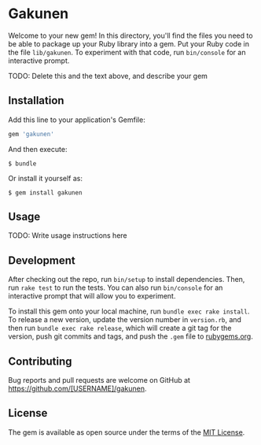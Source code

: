 # Gakunen

Welcome to your new gem! In this directory, you'll find the files you need to be able to package up your Ruby library into a gem. Put your Ruby code in the file `lib/gakunen`. To experiment with that code, run `bin/console` for an interactive prompt.

TODO: Delete this and the text above, and describe your gem

## Installation

Add this line to your application's Gemfile:

```ruby
gem 'gakunen'
```

And then execute:

    $ bundle

Or install it yourself as:

    $ gem install gakunen

## Usage

TODO: Write usage instructions here

## Development

After checking out the repo, run `bin/setup` to install dependencies. Then, run `rake test` to run the tests. You can also run `bin/console` for an interactive prompt that will allow you to experiment.

To install this gem onto your local machine, run `bundle exec rake install`. To release a new version, update the version number in `version.rb`, and then run `bundle exec rake release`, which will create a git tag for the version, push git commits and tags, and push the `.gem` file to [rubygems.org](https://rubygems.org).

## Contributing

Bug reports and pull requests are welcome on GitHub at https://github.com/[USERNAME]/gakunen.


## License

The gem is available as open source under the terms of the [MIT License](http://opensource.org/licenses/MIT).

